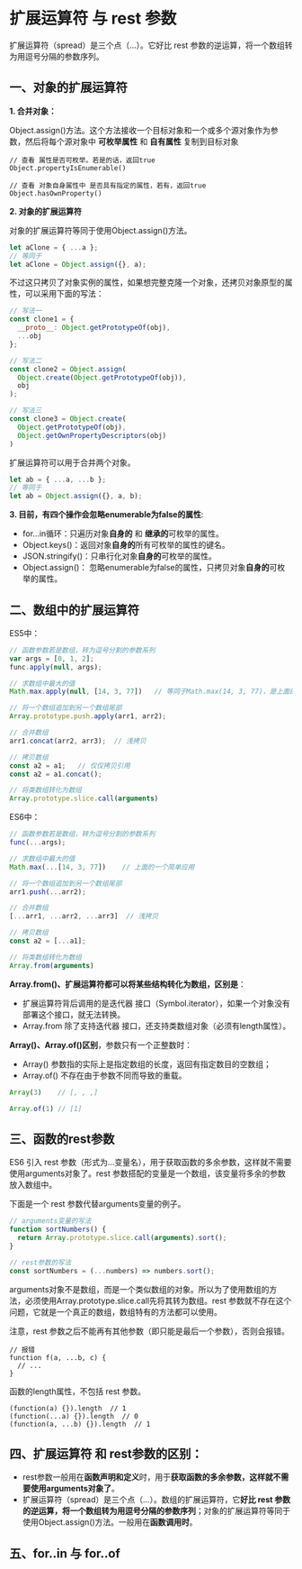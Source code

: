 # 扩展运算符 与 rest 参数

扩展运算符（spread）是三个点（...）。它好比 rest 参数的逆运算，将一个数组转为用逗号分隔的参数序列。


## 一、对象的扩展运算符

**1. 合并对象：**

Object.assign()方法。这个方法接收一个目标对象和一个或多个源对象作为参数，然后将每个源对象中 **可枚举属性** 和 **自有属性** 复制到目标对象

```JS
// 查看 属性是否可枚举。若是的话，返回true
Object.propertyIsEnumerable()  

// 查看 对象自身属性中 是否具有指定的属性，若有，返回true
Object.hasOwnProperty()
```

**2. 对象的扩展运算符**

对象的扩展运算符等同于使用Object.assign()方法。

```js
let aClone = { ...a };
// 等同于
let aClone = Object.assign({}, a);
```
不过这只拷贝了对象实例的属性，如果想完整克隆一个对象，还拷贝对象原型的属性，可以采用下面的写法：
```js
// 写法一
const clone1 = {
  __proto__: Object.getPrototypeOf(obj),
  ...obj
};

// 写法二
const clone2 = Object.assign(
  Object.create(Object.getPrototypeOf(obj)),
  obj
);

// 写法三
const clone3 = Object.create(
  Object.getPrototypeOf(obj),
  Object.getOwnPropertyDescriptors(obj)
)
```

扩展运算符可以用于合并两个对象。
```js
let ab = { ...a, ...b };
// 等同于
let ab = Object.assign({}, a, b);
```

**3. 目前，有四个操作会忽略enumerable为false的属性**:

* for...in循环：只遍历对象**自身的** 和 **继承的**可枚举的属性。
* Object.keys()：返回对象**自身的**所有可枚举的属性的键名。
* JSON.stringify()：只串行化对象**自身的**可枚举的属性。
* Object.assign()： 忽略enumerable为false的属性，只拷贝对象**自身的**可枚举的属性。


## 二、数组中的扩展运算符
ES5中：
```js
// 函数参数若是数组，转为逗号分割的参数系列
var args = [0, 1, 2];
func.apply(null, args);

// 求数组中最大的值 
Math.max.apply(null, [14, 3, 77])   // 等同于Math.max(14, 3, 77)，是上面的一个应用

// 将一个数组追加到另一个数组尾部
Array.prototype.push.apply(arr1, arr2);

// 合并数组
arr1.concat(arr2, arr3);  // 浅拷贝

// 拷贝数组
const a2 = a1;   // 仅仅拷贝引用
const a2 = a1.concat();  

// 将类数组转化为数组
Array.prototype.slice.call(arguments)
```

ES6中：
```js
// 函数参数若是数组，转为逗号分割的参数系列
func(...args);   

// 求数组中最大的值 
Math.max(...[14, 3, 77])    // 上面的一个简单应用

// 将一个数组追加到另一个数组尾部
arr1.push(...arr2);

// 合并数组
[...arr1, ...arr2, ...arr3]  // 浅拷贝

// 拷贝数组
const a2 = [...a1];   

// 将类数组转化为数组
Array.from(arguments)
```

**Array.from()、扩展运算符都可以将某些结构转化为数组，区别是**：
* 扩展运算符背后调用的是迭代器 接口（Symbol.iterator），如果一个对象没有部署这个接口，就无法转换。
* Array.from 除了支持迭代器 接口，还支持类数组对象（必须有length属性）。

**Array()、Array.of()区别**，参数只有一个正整数时：
* Array() 参数指的实际上是指定数组的长度，返回有指定数目的空数组；
* Array.of() 不存在由于参数不同而导致的重载。
```js
Array(3)    // [, , ,]      

Array.of(1) // [1]
```

## 三、函数的rest参数

ES6 引入 rest 参数（形式为...变量名），用于获取函数的多余参数，这样就不需要使用arguments对象了。rest 参数搭配的变量是一个数组，该变量将多余的参数放入数组中。

下面是一个 rest 参数代替arguments变量的例子。

```js
// arguments变量的写法
function sortNumbers() {
  return Array.prototype.slice.call(arguments).sort();
}

// rest参数的写法
const sortNumbers = (...numbers) => numbers.sort();
```
arguments对象不是数组，而是一个类似数组的对象。所以为了使用数组的方法，必须使用Array.prototype.slice.call先将其转为数组。rest 参数就不存在这个问题，它就是一个真正的数组，数组特有的方法都可以使用。

注意，rest 参数之后不能再有其他参数（即只能是最后一个参数），否则会报错。
```JS
// 报错
function f(a, ...b, c) {
  // ...
}
```

函数的length属性，不包括 rest 参数。

```JS
(function(a) {}).length  // 1
(function(...a) {}).length  // 0
(function(a, ...b) {}).length  // 1
```

## 四、扩展运算符 和 rest参数的区别：
* rest参数一般用在**函数声明和定义**时，用于**获取函数的多余参数，这样就不需要使用arguments对象了**。
* 扩展运算符（spread）是三个点（...）。数组的扩展运算符，它**好比 rest 参数的逆运算，将一个数组转为用逗号分隔的参数序列**；对象的扩展运算符等同于使用Object.assign()方法。一般用在**函数调用时**。

## 五、for..in 与 for..of


